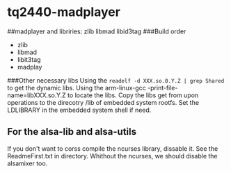 tq2440-madplayer
================

##madplayer and libriries: zlib libmad libid3tag
###Build order
- zlib
- libmad
- libit3tag
- madplay

###Other necessary libs
Using the `readelf -d XXX.so.0.Y.Z | grep Shared` to get the dynamic libs.
Using the arm-linux-gcc -print-file-name=libXXX.so.Y.Z to locate the libs.
Copy the libs get from upon operations to the direcotry /lib of embedded system rootfs.
Set the LDLIBRARY in the embedded system shell if need.

## For the alsa-lib and alsa-utils
If you don't want to corss compile the ncurses library, dissable it. See the ReadmeFirst.txt in directory.
Whithout the ncurses, we should disable the alsamixer too.
